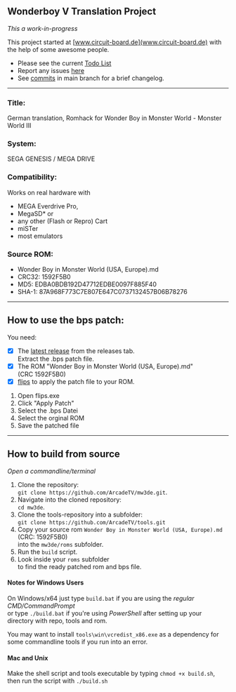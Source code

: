 ## Wonderboy V Translation Project
_This a work-in-progress_


This project started at [www.circuit-board.de](www.circuit-board.de) with the help of some awesome people.

- Please see the current [Todo List](https://github.com/ArcadeTV/mw3de/blob/main/info/TODO.md)
- Report any issues [here](https://github.com/ArcadeTV/mw3de/issues)
- See [commits](https://github.com/ArcadeTV/mw3de/commits/main) in main branch for a brief changelog.

--- 

### Title:
German translation, Romhack
for Wonder Boy in Monster World - Monster World III

### System:
SEGA GENESIS / MEGA DRIVE

### Compatibility:  
Works on real hardware with 
- MEGA Everdrive Pro, 
- MegaSD* or 
- any other (Flash or Repro) Cart
- miSTer
- most emulators

### Source ROM:     
- Wonder Boy in Monster World (USA, Europe).md
- CRC32: 1592F5B0
- MD5: EDBA0BDB192D47712EDBE0097F885F40
- SHA-1: 87A968F773C7E807E647C0737132457B06B78276

---

## How to use the bps patch:

You need:
- [x] The [latest release](https://github.com/ArcadeTV/mw3de/releases/latest) from the releases tab. <br>Extract the .bps patch file.
- [x] The ROM "Wonder Boy in Monster World (USA, Europe).md"<br>(CRC 1592F5B0)
- [x] [flips](https://dl.smwcentral.net/11474/floating.zip) to apply the patch file to your ROM.

1. Open flips.exe
2. Click "Apply Patch"
3. Select the .bps Datei
4. Select the orginal ROM
5. Save the patched file

---

## How to build from source

_Open a commandline/terminal_

1. Clone the repository:<br>`git clone https://github.com/ArcadeTV/mw3de.git`.
2. Navigate into the cloned repository:<br>`cd mw3de`.
3. Clone the tools-repository into a subfolder:<br>`git clone https://github.com/ArcadeTV/tools.git`
4. Copy your source rom `Wonder Boy in Monster World (USA, Europe).md` (CRC: 1592F5B0)<br>into the `mw3de/roms` subfolder.
5. Run the `build` script.
6. Look inside your `roms` subfolder<br>to find the ready patched rom and bps file.

#### Notes for Windows Users

On Windows/x64 just type `build.bat` if you are using the *regular CMD/CommandPrompt*<br>or type `./build.bat` if you're using *PowerShell* after setting up your directory with repo, tools and rom.

You may want to install `tools\win\vcredist_x86.exe` as a dependency for some commandline tools if you run into an error.


#### Mac and Unix

Make the shell script and tools executable by typing `chmod +x build.sh`, then run the script with `./build.sh`
